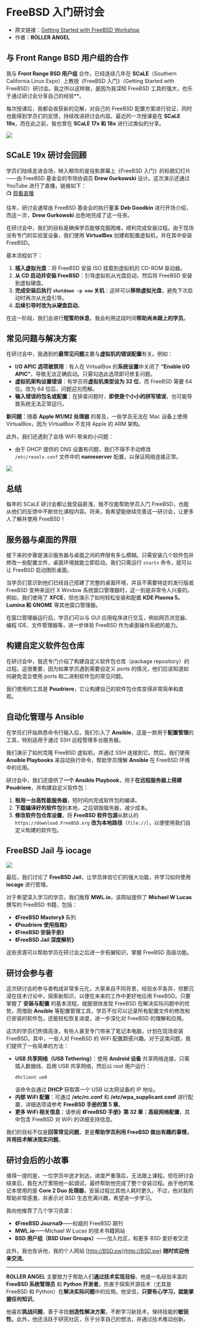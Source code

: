 # FreeBSD 入门研讨会

- 原文链接：[Getting Started with FreeBSD Workshop](https://freebsdfoundation.org/wp-content/uploads/2022/08/angel_workshop.pdf)
- 作者：**ROLLER ANGEL**

## 与 Front Range BSD 用户组的合作

我与 **Front Range BSD 用户组** 合作，已经连续几年在 **SCaLE**（Southern California Linux Expo）上教授《FreeBSD 入门》（Getting Started with FreeBSD）研讨会。我之所以这样做，是因为我深知 FreeBSD 工具的强大，也乐于通过研讨会分享自己的经验**。  

每次授课后，我都会收获新的见解，对自己的 FreeBSD 配置方案进行验证，同时也能得到学员们的反馈，持续改进研讨会内容。最近的一次授课是在 **SCaLE 19x**，而在此之前，我也曾在 **SCaLE 17x 和 18x** 进行过类似的分享。  

![](https://github.com/user-attachments/assets/629172b4-8f59-4aa8-a05e-05d3b781a141)


## SCaLE 19x 研讨会回顾

学员们陆续走进会场，映入眼帘的是投影屏幕上《FreeBSD 入门》的标题幻灯片——由 FreeBSD 基金会的市场协调员 **Drew Gurkowski** 设计。这次演示还通过 YouTube 进行了直播，链接如下：  
📺 [观看直播](https://www.youtube.com/watch?v=ByFCRwMJATM)  

往年，研讨会通常由 FreeBSD 基金会的执行董事 **Deb Goodkin** 进行开场介绍，而这一次，**Drew Gurkowski** 出色地完成了这一任务。  

在研讨会中，我们的目标是确保学员能够克服困难，顺利完成安装过程。由于现场没有专门的实验室设备，我们使用 **VirtualBox** 创建和配置虚拟机，并在其中安装 FreeBSD。  

基本流程如下：  
1. **插入虚拟光盘**：将 FreeBSD 安装 ISO 挂载到虚拟机的 CD-ROM 驱动器。  
2. **从 CD 启动并安装 FreeBSD**：引导虚拟机从光盘启动，然后将 FreeBSD 安装到虚拟硬盘。  
3. **完成安装后执行 `shutdown -p now` 关机**：这样可以**移除虚拟光盘**，避免下次启动时再次从光盘引导。  
4. **后续引导时改为从硬盘启动**。  

在这一阶段，我们会进行**短暂的休息**，我会利用这段时间**帮助尚未跟上的学员**。  



## 常见问题与解决方案

在研讨会中，我遇到的**最常见问题**主要与**虚拟机的错误配置**有关。例如：  
- **I/O APIC 选项被禁用**：有人在 VirtualBox 的**系统设置**中关闭了 **“Enable I/O APIC”**，导致无法正确启动。只需勾选此选项即可修复问题。  
- **虚拟机架构设置错误**：有学员将**虚拟机类型设为 32 位**，而 FreeBSD 需要 64 位。改为 64 位后，问题迎刃而解。  
- **输入错误的包名或配置**：在排查问题时，**即使是个小小的拼写错误**，也可能导致系统无法正常运行。  

**新问题**：随着 **Apple M1/M2 处理器** 的普及，一些学员无法在 Mac 设备上使用 VirtualBox，因为 VirtualBox 不支持 Apple 的 ARM 架构。  

此外，我们还遇到了会场 WiFi 带来的小问题：  
- 由于 DHCP 提供的 DNS 设置有问题，我们不得不手动修改 `/etc/resolv.conf` 文件中的 **nameserver** 配置，以保证网络连接正常。  

![](https://github.com/user-attachments/assets/54d3652f-6654-4bfa-9d87-fabe3b078a80)


## 总结  

每年的 SCaLE 研讨会都让我受益匪浅，我不仅能帮助学员入门 FreeBSD，也能从他们的反馈中不断优化课程内容。将来，我希望能继续完善这一研讨会，让更多人了解并使用 FreeBSD！

## 服务器与桌面的界限 

接下来的步骤是演示服务器与桌面之间的界限有多么模糊。只需安装几个软件包并修改一些配置文件，桌面环境就能立即启动。我们只需运行 `startx` 命令，就可以让 FreeBSD 启动图形桌面。  

当学员们意识到他们已经自己搭建了完整的桌面环境，并且不需要特定的发行版或 FreeBSD 变种来运行 X Window 系统窗口管理器时，这一刻是非常令人兴奋的。例如，我们使用了 **XFCE**，但也演示了如何轻松安装和配置 **KDE Plasma 5、Lumina 和 GNOME** 等其他窗口管理器。  

在窗口管理器运行后，学员们可以与 GUI 应用程序进行交互，例如网页浏览器、编程 IDE、文件管理器等，进一步体验 FreeBSD 作为桌面操作系统的能力。  

## 构建自定义软件包仓库

在研讨会中，我还专门介绍了构建自定义软件包仓库（package repository）的过程。这很重要，因为如果学员遇到需要自定义 ports 的情况，他们应该知道如何避免混合使用 ports 和二进制软件包的常见问题。  

我们使用的工具是 **Poudriere**，它让构建自己的软件包仓库变得非常简单和直观。  


## 自动化管理与 Ansible

在学员们开始熟悉命令行输入后，我们引入了 **Ansible**，这是一款用于**配置管理**的工具，特别适用于通过 SSH 远程管理多台服务器。  

我们演示了如何克隆 FreeBSD 虚拟机，并通过 SSH 连接到它。然后，我们使用 **Ansible Playbooks** 来自动执行命令，帮助学员理解 **Ansible** 在 FreeBSD 环境中的应用。  

研讨会中，我们还提供了**一个 Ansible Playbook**，用于**在远程服务器上搭建 Poudriere**，并构建自定义软件包：  
1. **租用一台高性能服务器**，短时间内完成软件包的编译。  
2. **下载编译好的软件包**到本地，之后销毁服务器，减少成本。  
3. **修改软件包仓库设置**，将 **FreeBSD 软件包源**从默认的 `https://download.FreeBSD.org` **改为本地路径**（`file://`），以便使用我们自定义构建的软件包。  

## FreeBSD Jail 与 iocage 

![](https://github.com/user-attachments/assets/1d2d7683-37fd-41fe-9d9c-f1a0f596048c)


最后，我们讨论了 **FreeBSD Jail**，让学员体验它们的强大功能，并学习如何使用 **iocage** 进行管理。  

对于希望深入学习的学员，我们推荐 **MWL.io**，该网站提供了 **Michael W Lucas** 撰写的 FreeBSD 书籍，包括：  
- **《FreeBSD Mastery》** 系列  
- **《Poudriere 使用指南》**  
- **《FreeBSD 安装手册》**  
- **《FreeBSD Jail 深度解析》**  

这些资源可以帮助学员在研讨会之后进一步拓展知识，掌握 FreeBSD 高级功能。

## 研讨会参与者

这次研讨会的参与者构成非常多元化，大家来自不同背景，经验水平各异，但都沉浸在技术讨论中，探索新知识，以便在未来的工作中更好地应用 FreeBSD。只要掌握了 **安装与配置** 的基本流程，就能很快发现 FreeBSD 在解决实际问题中的优势。而借助 **Ansible** 等配置管理工具，学员不仅可以记录所有配置文件的修改和已安装的软件包，还能轻松恢复进度，进一步深化对 FreeBSD 的理解和应用。  

这次的学员们热情高涨，有些人甚至专门带来了笔记本电脑，计划在现场安装 FreeBSD。其中，一些人对 FreeBSD 的 WiFi 配置颇感兴趣。对于这类问题，我们提供了一些简单的方法：  
- **USB 共享网络（USB Tethering）**：使用 **Android 设备** 共享网络连接，只需插入数据线、启用 USB 共享网络，然后以 root 用户运行：  
  ```sh
  dhclient ue0
  ```  
  该命令会通过 **DHCP** 获取第一个 USB 以太网设备的 IP 地址。  
- **内部 WiFi 配置**：可通过 **/etc/rc.conf** 和 **/etc/wpa_supplicant.conf** 进行配置，详细选项请参考 **FreeBSD 手册的第 5 章**。  
- **更多 WiFi 相关信息**：请参阅 **《FreeBSD 手册》第 32 章：高级网络配置**，其中包含 FreeBSD 对 WiFi 的详细支持信息。  

我们的目标不仅是**回答常见问题**，更是**帮助学员利用 FreeBSD 做出有趣的事情，并用技术解决现实问题**。  



## 研讨会后的小故事 

值得一提的是，一位学员中途才到达，进度严重落后，无法跟上课程。但在研讨会结束后，我在大厅里陪他一起调试，最终帮助他完成了整个安装过程。由于他的笔记本使用的是 **Core 2 Duo 处理器**，安装过程比其他人耗时更久。不过，他对我的帮助非常感激，并表示对 BSD 生态充满兴趣，希望进一步学习。  

我向他推荐了几个学习资源：  
- **《FreeBSD Journal》**——权威的 FreeBSD 期刊  
- **MWL.io**——Michael W Lucas 的技术书籍网站  
- **BSD 用户组（BSD User Groups）**——加入社区，和更多 BSD 爱好者交流  

此外，我也告诉他，我的个人网站 [http://BSD.pw](http://BSD.pw) **随时欢迎他来交流**。  

---

**ROLLER ANGEL** 主要致力于帮助人们**通过技术实现目标**，他是一名经验丰富的 **FreeBSD 系统管理员** 和 **Python 开发者**，热衷于探索开源技术（尤其是 FreeBSD 和 Python）在**解决实际问题**中的应用。他坚信，**只要有心学习，就能掌握任何知识**。  

他喜欢**挑战问题**，善于寻找**创造性解决方案**，不断学习新技术，保持技能的**敏锐性**。此外，他还活跃于研究社区，乐于分享自己的想法，并通过技术推动创新。
